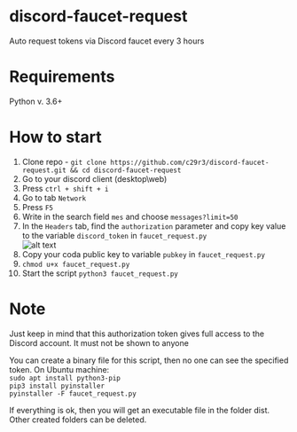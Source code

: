 # discord-faucet-request
Auto request tokens via Discord faucet every 3 hours

# Requirements
Python v. 3.6+

# How to start
1. Clone repo - `git clone https://github.com/c29r3/discord-faucet-request.git && cd discord-faucet-request`
1. Go to your discord client (desktop\web) 
2. Press `ctrl + shift + i`
3. Go to tab `Network`
4. Press `F5`
5. Write in the search field `mes` and choose `messages?limit=50`
6. In the `Headers` tab, find the `authorization` parameter and copy key value to the variable `discord_token` in `faucet_request.py`\
![alt text](http://i.imgur.com/zp2BlOY.png "example")
7. Copy your coda public key to variable `pubkey` in `faucet_request.py`
8. `chmod u+x faucet_request.py`
9. Start the script `python3 faucet_request.py`

# Note
Just keep in mind that this authorization token gives full access to the Discord account. It must not be shown to anyone

You can create a binary file for this script, then no one can see the specified token. 
On Ubuntu machine:\
`sudo apt install python3-pip`\
`pip3 install pyinstaller`\
`pyinstaller -F faucet_request.py`

If everything is ok, then you will get an executable file in the folder dist. Other created folders can be deleted.
